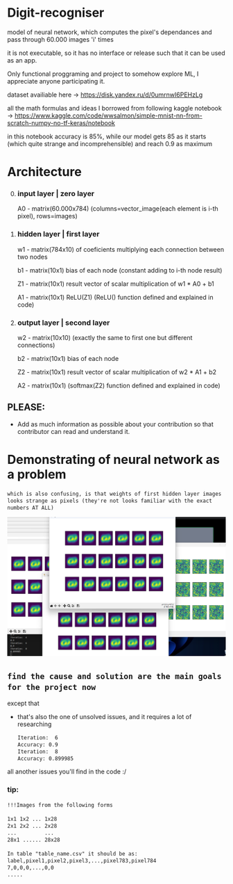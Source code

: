 # Digit-recogniser 
model of neural network, which computes the pixel's dependances
and pass through 60.000 images 'i' times

it is not executable, so it has no interface or release such that 
it can be used as an app.

Only functional proggraming and project to somehow explore ML,
I appreciate anyone participating it.

dataset availiable here -> 
https://disk.yandex.ru/d/0umrnwI6PEHzLg

all the math formulas and ideas I borrowed from following kaggle notebook -> 
https://www.kaggle.com/code/wwsalmon/simple-mnist-nn-from-scratch-numpy-no-tf-keras/notebook

in this notebook accuracy is 85%, while our model
gets 85 as it starts (which quite strange and incomprehensible) and reach 0.9 as maximum

# Architecture



0.
   ### input layer | zero layer

   A0 - matrix(60.000x784) (columns=vector_image(each element is i-th pixel), rows=images)

1.
    ### hidden layer | first layer

    w1 - matrix(784x10) of coeficients multiplying each connection between two nodes
    
    b1 - matrix(10x1) bias of each node (constant adding to i-th node result)
    
    Z1 - matrix(10x1) result vector of scalar multiplication of w1 * A0 + b1
    
    A1 - matrix(10x1) ReLU(Z1) (ReLU() function defined and explained in code)
    

2. 
    ### output layer | second layer

    w2 - matrix(10x10) (exactly the same to first one but different connections)
    
    b2 - matrix(10x1) bias of each node 
    
    Z2 - matrix(10x1) result vector of scalar multiplication of w2 * A1 + b2
    
    A2 - matrix(10x1) (softmax(Z2) function defined and explained in code)
    




## PLEASE:
* Add as much information as possible about your contribution
so that contributor can read and understand it.



# Demonstrating of neural network as a problem

    which is also confusing, is that weights of first hidden layer images 
    looks strange as pixels (they're not looks familiar with the exact numbers AT ALL)

![Alt text](image.png)



## ```find the cause and solution are the main goals for the project now ```


except that 
* that's also the one of unsolved issues, and it requires a lot of researching
                   
                   

      Iteration:  6
      Accuracy: 0.9  
      Iteration:  8
      Accuracy: 0.899985




all another issues you'll find in the code :/

### tip:
    !!!Images from the following forms
    
    1x1 1x2 ... 1x28
    2x1 2x2 ... 2x28
    ...         ...
    28x1 ...... 28x28
    
    In table "table_name.csv" it should be as:
    label,pixel1,pixel2,pixel3,...,pixel783,pixel784
    7,0,0,0,...,0,0
    .....

